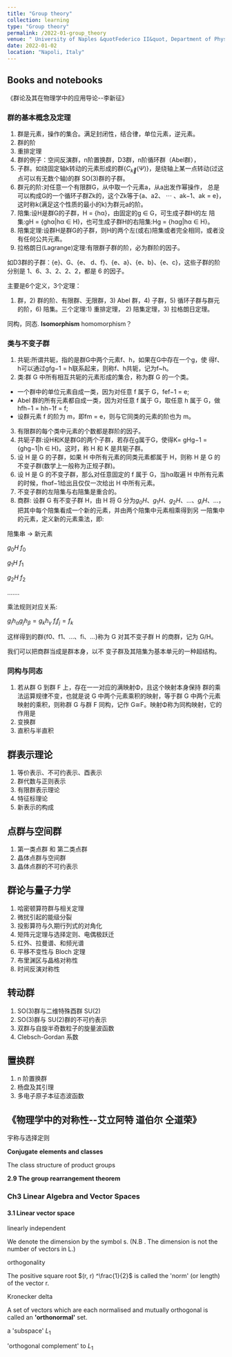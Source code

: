 ```yaml
---
title: "Group theory"
collection: learning
type: "Group theory"
permalink: /2022-01-group_theory
venue: " University of Naples &quotFederico II&quot, Department of Physics"
date: 2022-01-02
location: "Napoli, Italy"
---
```




## Books and notebooks

《群论及其在物理学中的应用导论--李新征》

### 群的基本概念及定理

1. 群是元素，操作的集合。满足封闭性，结合律，单位元素，逆元素。
2. 群的阶
3. 重排定理
4. 群的例子：空间反演群，n阶置换群，D3群，n阶循环群（Abel群），
5. 子群。如绕固定轴k转动的元素形成的群$\{C_{\vec{k}}(\Psi)\}$，是绕轴上某一点转动(过这点可以有无数个轴)的群 SO(3)群的子群。
6. 群元的阶:对任意一个有限群G，从中取一个元素a，从a出发作幂操作， 总是可以构成G的一个循环子群Zk的，这个Zk等于{a、a2、 ⋯ 、ak−1、ak = e}， 这时称k(满足这个性质的最小的k)为群元a的阶。
7. 陪集:设H是群G的子群，H = {hα}，由固定的g ∈ G，可生成子群H的左 陪集:gH = {ghα|hα ∈ H}，也可生成子群H的右陪集:Hg = {hαg|hα ∈ H}。
8. 陪集定理:设群H是群G的子群，则H的两个左(或右)陪集或者完全相同，或者没有任何公共元素。
9. 拉格朗日(Lagrange)定理:有限群子群的阶，必为群阶的因子。

如D3群的子群：{e}、G、{e、 d、f}、{e、a}、{e、b}、{e、c}，这些子群的阶分别是 1、6、3、2、2、2，都是 6 的因子。

主要是6个定义，3个定理：
1) 群，2) 群的阶、有限群、无限群，3) Abel 群，4) 子群，5) 循环子群与群元的阶，6) 陪集。三个定理:1) 重排定理， 2) 陪集定理，3) 拉格朗日定理。

同构，同态.   **Isomorphism** homomorphism？


### 类与不变子群
1. 共轭:所谓共轭，指的是群G中两个元素f、h，如果在G中存在一个g，使 得f、h可以通过gfg−1 = h联系起来，则称f、h共轭，记为f~h。
2. 类:群 G 中所有相互共轭的元素形成的集合，称为群 G 的一个类。
  - 一个群中的单位元素自成一类，因为对任意 f 属于 G，fef−1 = e;
  - Abel 群的所有元素都自成一类，因为对任意 f 属于 G，取任意 h 属于 G，做hfh−1 = hh−1f = f;
  - 设群元素 f 的阶为 m，即fm = e，则与它同类的元素的阶也为 m。
3. 有限群的每个类中元素的个数都是群阶的因子。
4. 共轭子群:设H和K是群G的两个子群，若存在g属于G，使得K= gHg−1 = {ghg−1|h ∈ H}。这时，称 H 和 K 是共轭子群。
5. 设 H 是 G 的子群，如果 H 中所有元素的同类元素都属于 H，则称 H 是 G 的不变子群(数学上一般称为正规子群)。
6. 设 H 是 G 的不变子群，那么对任意固定的 f 属于 G，当hα取遍 H 中所有元素的时候，fhαf−1给出且仅仅一次给出 H 中所有元素。
7. 不变子群的左陪集与右陪集是重合的。
8. 商群: 设群 G 有不变子群 H，由 H 将 G 分为${g_0H、g_1H、g_2H、...、 g_ iH、...}$，把其中每个陪集看成一个新的元素，并由两个陪集中元素相乘得到另 一陪集中的元素，定义新的元素乘法，即:

陪集串 → 新元素

$g_0 H$         $f_0$

$g_1 H$         $f_1$

$g_2 H$         $f_2$

.......

乘法规则对应关系:

$g_ih_αg_jh_β = g_kh_γ$    $f_i f_j = f_k$

这样得到的群{f0、f1、...、fi、...}称为 G 对其不变子群 H 的商群，记为 G/H。

我们可以把商群当成是群本身，以不 变子群及其陪集为基本单元的一种超结构。

### 同构与同态
1. 若从群 G 到群 F 上，存在一一对应的满映射Φ，且这个映射本身保持 群的乘法运算规律不变，也就是说 G 中两个元素乘积的映射，等于群 G 中两个元素映射的乘积，则称群 G 与群 F 同构，记作 G≅F。映射Φ称为同构映射，它的作用是
2. 变换群
3. 直积与半直积


## 群表示理论
1. 等价表示、不可约表示、酉表示
2. 群代数与正则表示
3. 有限群表示理论
4. 特征标理论
5. 新表示的构成


## 点群与空间群
1. 第一类点群 和 第二类点群
2. 晶体点群与空间群
3. 晶体点群的不可约表示


## 群论与量子力学
1. 哈密顿算符群与相关定理
2. 微扰引起的能级分裂
3. 投影算符与久期行列式的对角化
4. 矩阵元定理与选择定则、电偶极跃迁
5. 红外、拉曼谱、和频光谱
6. 平移不变性与 Bloch 定理
7. 布里渊区与晶格对称性
8. 时间反演对称性


## 转动群
1. SO(3)群与二维特殊酉群 SU(2)
2. SO(3)群与 SU(2)群的不可约表示
3. 双群与自旋半奇数粒子的旋量波函数
4. Clebsch-Gordan 系数

## 置换群
1. n 阶置换群
2. 杨盘及其引理
3. 多电子原子本征态波函数



## 《物理学中的对称性--艾立阿特 道伯尔 仝道荣》

宇称与选择定则

**Conjugate** **elements and classes**

The class structure of product groups

**2.9 The group rearrangement theorem**



### Ch3 **Linear Algebra and Vector** **Spaces**

#### **3.1** **Linear** **vector** **space**

linearly independent

We denote the dimension by the symbol s. (N.B . The dimension is not the number of vectors in L.)

orthogonality

The positive square root $(r, r) ^\frac{1}{2}$ is called the 'norm' (or length) of the vector r.

Kronecker delta

A set of vectors which are each normalised and mutually orthogonal is called an **'orthonormal'** set.

a 'subspace' $L_1$

'orthogonal complement' to $L_1$
